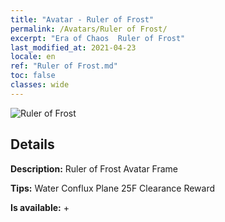 ```yaml
---
title: "Avatar - Ruler of Frost"
permalink: /Avatars/Ruler of Frost/
excerpt: "Era of Chaos  Ruler of Frost"
last_modified_at: 2021-04-23
locale: en
ref: "Ruler of Frost.md"
toc: false
classes: wide
---
```

 ![Ruler of Frost](/images/a/avatarFrame_38.png)

## Details

 **Description:** Ruler of Frost Avatar Frame 

 **Tips:** Water Conflux Plane 25F Clearance Reward 

 **Is available:**  + 

